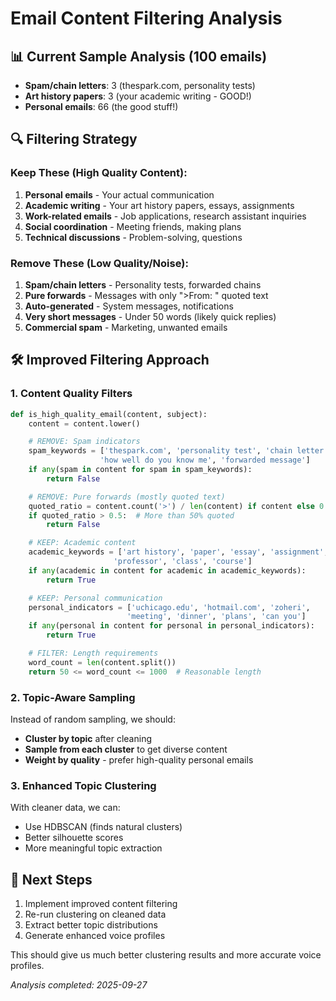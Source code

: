 # Email Content Filtering Analysis

## 📊 Current Sample Analysis (100 emails)
- **Spam/chain letters**: 3 (thespark.com, personality tests)
- **Art history papers**: 3 (your academic writing - GOOD!)
- **Personal emails**: 66 (the good stuff!)

## 🔍 Filtering Strategy

### **Keep These (High Quality Content):**
1. **Personal emails** - Your actual communication
2. **Academic writing** - Your art history papers, essays, assignments
3. **Work-related emails** - Job applications, research assistant inquiries
4. **Social coordination** - Meeting friends, making plans
5. **Technical discussions** - Problem-solving, questions

### **Remove These (Low Quality/Noise):**
1. **Spam/chain letters** - Personality tests, forwarded chains
2. **Pure forwards** - Messages with only ">From: " quoted text
3. **Auto-generated** - System messages, notifications
4. **Very short messages** - Under 50 words (likely quick replies)
5. **Commercial spam** - Marketing, unwanted emails

## 🛠️ Improved Filtering Approach

### **1. Content Quality Filters**
```python
def is_high_quality_email(content, subject):
    content = content.lower()

    # REMOVE: Spam indicators
    spam_keywords = ['thespark.com', 'personality test', 'chain letter',
                    'how well do you know me', 'forwarded message']
    if any(spam in content for spam in spam_keywords):
        return False

    # REMOVE: Pure forwards (mostly quoted text)
    quoted_ratio = content.count('>') / len(content) if content else 0
    if quoted_ratio > 0.5:  # More than 50% quoted
        return False

    # KEEP: Academic content
    academic_keywords = ['art history', 'paper', 'essay', 'assignment',
                       'professor', 'class', 'course']
    if any(academic in content for academic in academic_keywords):
        return True

    # KEEP: Personal communication
    personal_indicators = ['uchicago.edu', 'hotmail.com', 'zoheri',
                          'meeting', 'dinner', 'plans', 'can you']
    if any(personal in content for personal in personal_indicators):
        return True

    # FILTER: Length requirements
    word_count = len(content.split())
    return 50 <= word_count <= 1000  # Reasonable length
```

### **2. Topic-Aware Sampling**
Instead of random sampling, we should:
- **Cluster by topic** after cleaning
- **Sample from each cluster** to get diverse content
- **Weight by quality** - prefer high-quality personal emails

### **3. Enhanced Topic Clustering**
With cleaner data, we can:
- Use HDBSCAN (finds natural clusters)
- Better silhouette scores
- More meaningful topic extraction

## 🎯 Next Steps
1. Implement improved content filtering
2. Re-run clustering on cleaned data
3. Extract better topic distributions
4. Generate enhanced voice profiles

This should give us much better clustering results and more accurate voice profiles.

*Analysis completed: 2025-09-27*
